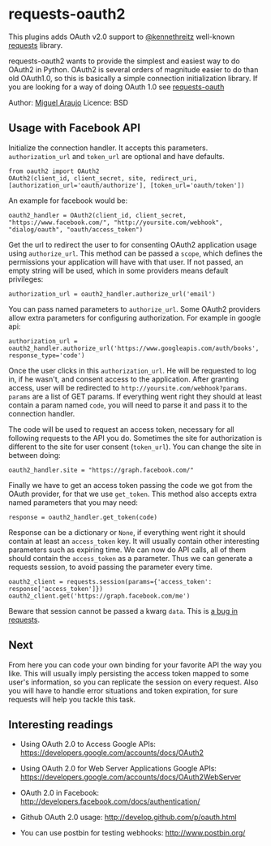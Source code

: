 # requests-oauth2

This plugins adds OAuth v2.0 support to <a href="http://github.com/kennethreitz">@kennethreitz</a> well-known <a href="http://github.com/kennethreitz/requests">requests</a> library.

requests-oauth2 wants to provide the simplest and easiest way to do OAuth2 in Python. OAuth2 is several orders of magnitude easier to do than old OAuth1.0, so this is basically a simple connection initialization library. If you are looking for a way of doing OAuth 1.0 see <a href="http://github.com/maraujop/requests-oauth">requests-oauth</a>

Author: <a href="http://github.com/maraujop">Miguel Araujo</a>
Licence: BSD

## Usage with Facebook API

Initialize the connection handler. It accepts this parameters. `authorization_url` and `token_url` are optional and have defaults.

    from oauth2 import OAuth2
    OAuth2(client_id, client_secret, site, redirect_uri, [authorization_url='oauth/authorize'], [token_url='oauth/token'])

An example for facebook would be:

    oauth2_handler = OAuth2(client_id, client_secret, "https://www.facebook.com/", "http://yoursite.com/webhook", "dialog/oauth", "oauth/access_token")

Get the url to redirect the user to for consenting OAuth2 application usage using `authorize_url`. This method can be passed a `scope`, which defines the permissions your application will have with that user. If not passed, an empty string will be used, which in some providers means default privileges:

    authorization_url = oauth2_handler.authorize_url('email')

You can pass named parameters to `authorize_url`. Some OAuth2 providers allow extra parameters for configuring authorization. For example in google api:

    authorization_url = oauth2_handler.authorize_url('https://www.googleapis.com/auth/books', response_type='code')

Once the user clicks in this `authorization_url`. He will be requested to log in, if he wasn't, and consent access to the application. After granting access, user will be redirected to `http://yoursite.com/webhook?params`. `params` are a list of GET params. If everything went right they should at least contain a param named `code`, you will need to parse it and pass it to the connection handler. 

The code will be used to request an access token, necessary for all following requests to the API you do. Sometimes the site for authorization is different to the site for user consent (`token_url`). You can change the site in between doing:

    oauth2_handler.site = "https://graph.facebook.com/"

Finally we have to get an access token passing the code we got from the OAuth provider, for that we use `get_token`. This method also accepts extra named parameters that you may need:

    response = oauth2_handler.get_token(code)

Response can be a dictionary or `None`, if everything went right it should contain at least an `access_token` key. It will usually contain other interesting parameters such as expiring time. We can now do API calls, all of them should contain the `access_token` as a parameter. Thus we can generate a requests session, to avoid passing the parameter every time.

    oauth2_client = requests.session(params={'access_token': response['access_token']})
    oauth2_client.get('https://graph.facebook.com/me')

Beware that session cannot be passed a kwarg `data`. This is <a href="https://github.com/kennethreitz/requests/issues/468">a bug in requests</a>.

## Next

From here you can code your own binding for your favorite API the way you like. This will usually imply persisting the access token mapped to some user's information, so you can replicate the session on every request. Also you will have to handle error situations and token expiration, for sure requests will help you tackle this task.

## Interesting readings

* Using OAuth 2.0 to Access Google APIs:
https://developers.google.com/accounts/docs/OAuth2

* Using OAuth 2.0 for Web Server Applications Google APIs:
https://developers.google.com/accounts/docs/OAuth2WebServer

* OAuth 2.0 in Facebook:
http://developers.facebook.com/docs/authentication/

* Github OAuth 2.0 usage:
http://develop.github.com/p/oauth.html

* You can use postbin for testing webhooks:
http://www.postbin.org/
